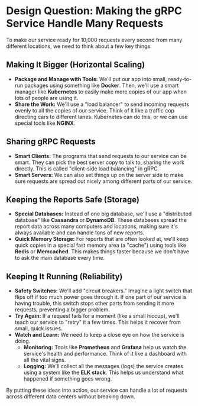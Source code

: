 # Design Question: Making the gRPC Service Handle Many Requests

To make our service ready for 10,000 requests every second from many different locations, we need to think about a few key things:

## Making It Bigger (Horizontal Scaling)

* **Package and Manage with Tools:** We'll put our app into small, ready-to-run packages using something like **Docker**. Then, we'll use a smart manager like **Kubernetes** to easily make more copies of our app when lots of people are using it.
* **Share the Work:** We'll use a "load balancer" to send incoming requests evenly to all the copies of our service. Think of it like a traffic cop directing cars to different lanes. Kubernetes can do this, or we can use special tools like **NGINX**.

## Sharing gRPC Requests

* **Smart Clients:** The programs that send requests to our service can be smart. They can pick the best server copy to talk to, sharing the work directly. This is called "client-side load balancing" in gRPC.
* **Smart Servers:** We can also set things up on the server side to make sure requests are spread out nicely among different parts of our service.

## Keeping the Reports Safe (Storage)

* **Special Databases:** Instead of one big database, we'll use a "distributed database" like **Cassandra** or **DynamoDB**. These databases spread the report data across many computers and locations, making sure it's always available and can handle tons of new reports.
* **Quick Memory Storage:** For reports that are often looked at, we'll keep quick copies in a special fast memory area (a "cache") using tools like **Redis** or **Memcached**. This makes things faster because we don't have to ask the main database every time.

## Keeping It Running (Reliability)

* **Safety Switches:** We'll add "circuit breakers." Imagine a light switch that flips off if too much power goes through it. If one part of our service is having trouble, this switch stops other parts from sending it more requests, preventing a bigger problem.
* **Try Again:** If a request fails for a moment (like a small hiccup), we'll teach our service to "retry" it a few times. This helps it recover from small, quick issues.
* **Watch and Learn:** We need to keep a close eye on how the service is doing.
    * **Monitoring:** Tools like **Prometheus** and **Grafana** help us watch the service's health and performance. Think of it like a dashboard with all the vital signs.
    * **Logging:** We'll collect all the messages (logs) the service creates using a system like the **ELK stack**. This helps us understand what happened if something goes wrong.

By putting these ideas into action, our service can handle a lot of requests across different data centers without breaking down.